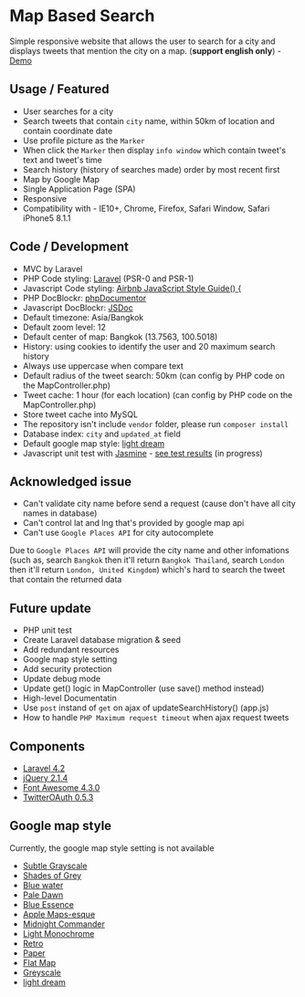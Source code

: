 # Map Based Search

Simple responsive website that allows the user to search for a city  and displays tweets that mention the city on a map. (**support english only**) - [Demo](http://mbs.jojoee.com/)

## Usage / Featured

- User searches for a city
- Search tweets that contain `city` name, within 50km of location and contain coordinate date
- Use profile picture as the `Marker`
- When click the `Marker` then display `info window` which contain tweet's text and tweet's time
- Search history (history of searches made) order by most recent first
- Map by Google Map
- Single Application Page (SPA)
- Responsive
- Compatibility with - IE10+, Chrome, Firefox, Safari Window, Safari iPhone5 8.1.1

## Code / Development

- MVC by Laravel
- PHP Code styling: [Laravel](http://laravel.com/docs/4.2/contributions) (PSR-0 and PSR-1)
- Javascript Code styling: [Airbnb JavaScript Style Guide() {](https://github.com/airbnb/javascript)
- PHP DocBlockr: [phpDocumentor](http://phpdoc.org/)
- Javascript DocBlockr: [JSDoc](http://usejsdoc.org/)
- Default timezone: Asia/Bangkok
- Default zoom level: 12
- Default center of map: Bangkok (13.7563, 100.5018)
- History: using cookies to identify the user and 20 maximum search history
- Always use uppercase when compare text
- Default radius of the tweet search: 50km (can config by PHP code on the MapController.php)
- Tweet cache: 1 hour (for each location) (can config by PHP code on the MapController.php)
- Store tweet cache into MySQL
- The repository isn't include `vendor` folder, please run `composer install`
- Database index: `city` and `updated_at` field
- Default google map style: [light dream](https://snazzymaps.com/style/134/light-dream)
- Javascript unit test with [Jasmine](http://jasmine.github.io/) - [see test results](http://mbs.jojoee.com/jasmine) (in progress)

## Acknowledged issue

- Can't validate city name before send a request (cause don't have all city names in database)
- Can't control lat and lng that's provided by google map api
- Can't use `Google Places API` for city autocomplete

Due to `Google Places API` will provide the city name and other infomations (such as, search `Bangkok` then it'll return `Bangkok Thailand`, search `London` then it'll return `London, United Kingdom`) which's hard to search the tweet that contain the returned data

## Future update

- PHP unit test
- Create Laravel database migration & seed
- Add redundant resources
- Google map style setting
- Add security protection
- Update debug mode
- Update get() logic in MapController (use save() method instead)
- High-level Documentatin
- Use `post` instand of `get` on ajax of updateSearchHistory() (app.js)
- How to handle `PHP Maximum request timeout` when ajax request tweets

## Components

- [Laravel 4.2](http://laravel.com/)
- [jQuery 2.1.4](https://jquery.com/)
- [Font Awesome 4.3.0](http://fortawesome.github.io/Font-Awesome/)
- [TwitterOAuth 0.5.3](https://twitteroauth.com/)

## Google map style

Currently, the google map style setting is not available

- [Subtle Grayscale](https://snazzymaps.com/style/15/subtle-grayscale)
- [Shades of Grey](https://snazzymaps.com/style/38/shades-of-grey)
- [Blue water](https://snazzymaps.com/style/25/blue-water)
- [Pale Dawn](https://snazzymaps.com/style/1/pale-dawn)
- [Blue Essence](https://snazzymaps.com/style/61/blue-essence)
- [Apple Maps-esque](https://snazzymaps.com/style/42/apple-maps-esque)
- [Midnight Commander](https://snazzymaps.com/style/2/midnight-commander)
- [Light Monochrome](https://snazzymaps.com/style/29/light-monochrome)
- [Retro](https://snazzymaps.com/style/18/retro)
- [Paper](https://snazzymaps.com/style/39/paper)
- [Flat Map](https://snazzymaps.com/style/53/flat-map)
- [Greyscale](https://snazzymaps.com/style/5/greyscale)
- [light dream](https://snazzymaps.com/style/134/light-dream)
